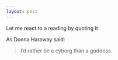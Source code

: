 ```yaml
---
layout: post
---
```


Let me react to a reading by quoting it

As Donna Haraway said:
> I’d rather be 
> a cyborg than a goddess.
